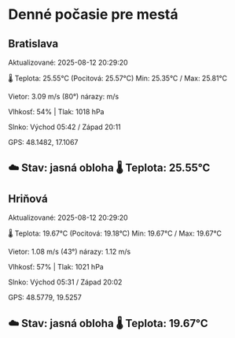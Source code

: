 ﻿# Denné počasie pre mestá

## Bratislava
Aktualizované: 2025-08-12 20:29:20

🌡️ Teplota: 25.55°C 
(Pocitová: 25.57°C)
Min: 25.35°C / Max: 25.81°C

Vietor: 3.09 m/s    (80°) 
nárazy:  m/s

Vlhkosť: 54% | Tlak: 1018 hPa

Slnko: Východ 05:42 / Západ 20:11

GPS: 48.1482, 17.1067

☁️ Stav: jasná obloha        🌡️ Teplota: 25.55°C
---

## Hriňová
Aktualizované: 2025-08-12 20:29:20

🌡️ Teplota: 19.67°C 
(Pocitová: 19.18°C)
Min: 19.67°C / Max: 19.67°C

Vietor: 1.08 m/s (43°)
nárazy: 1.12 m/s

Vlhkosť: 57% | Tlak: 1021 hPa

Slnko: Východ 05:31 / Západ 20:02

GPS: 48.5779, 19.5257

☁️ Stav: jasná obloha        🌡️ Teplota: 19.67°C
---
